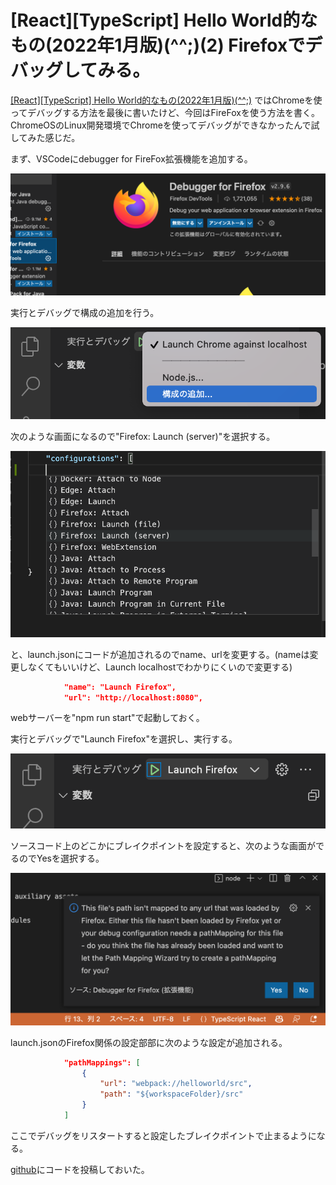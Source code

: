 # \[React]\[TypeScript] Hello World的なもの(2022年1月版)(^^;)(2) Firefoxでデバッグしてみる。


[\[React\]\[TypeScript\] Hello World的なもの(2022年1月版)(^^;)](https://m-miya.blog.jp/archives/1079368991.html) ではChromeを使ってデバッグする方法を最後に書いたけど、今回はFireFoxを使う方法を書く。ChromeOSのLinux開発環境でChromeを使ってデバッグができなかったんで試してみた感じだ。

まず、VSCodeにdebugger for FireFox拡張機能を追加する。

![](images/001.png)

実行とデバッグで構成の追加を行う。

![](images/002.png)

次のような画面になるので"Firefox: Launch (server)"を選択する。

![](images/003.png)

と、launch.jsonにコードが追加されるのでname、urlを変更する。(nameは変更しなくてもいいけど、Launch localhostでわかりにくいので変更する)

~~~json
            "name": "Launch Firefox",
            "url": "http://localhost:8080",
~~~

webサーバーを"npm run start"で起動しておく。

実行とデバッグで"Launch Firefox"を選択し、実行する。

![](images/004.png)

ソースコード上のどこかにブレイクポイントを設定すると、次のような画面がでるのでYesを選択する。

![](images/005.png)

launch.jsonのFirefox関係の設定部部に次のような設定が追加される。

~~~json
            "pathMappings": [
                {
                    "url": "webpack://helloworld/src",
                    "path": "${workspaceFolder}/src"
                }
            ]
~~~

ここでデバッグをリスタートすると設定したブレイクポイントで止まるようになる。

[github](https://github.com/miyamoto999/helloworld_react)にコードを投稿しておいた。